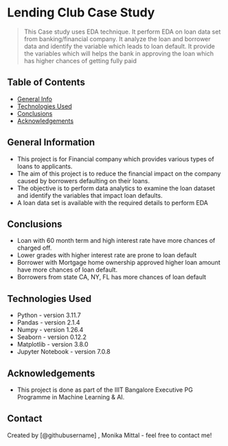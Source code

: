 # Lending Club Case Study
> This Case study uses EDA technique. It perform EDA on loan data set from banking/financial company. It analyze the loan and borrower data and identify the variable which leads to loan default. It provide the variables which will helps the bank in approving the loan which has higher chances of getting fully paid


## Table of Contents
* [General Info](#general-information)
* [Technologies Used](#technologies-used)
* [Conclusions](#conclusions)
* [Acknowledgements](#acknowledgements)

<!-- You can include any other section that is pertinent to your problem -->

## General Information
- This project is for Financial company which provides various types of loans to applicants. 
- The aim of this project is to reduce the financial impact on the company caused by borrowers defaulting on their loans.
- The objective is to perform data analytics to examine the loan dataset and identify the variables that impact loan defaults.
- A loan data set is available with the required details to perform EDA

<!-- You don't have to answer all the questions - just the ones relevant to your project. -->

## Conclusions
- Loan with 60 month term and high interest rate have more chances of charged off. 
- Lower grades with higher interest rate are prone to loan default
- Borrower with Mortgage home ownership approved higher loan amount have more chances of loan default.
- Borrowers from state CA, NY, FL has more chances of loan default

<!-- You don't have to answer all the questions - just the ones relevant to your project. -->


## Technologies Used
- Python - version 3.11.7
- Pandas - version 2.1.4
- Numpy - version 1.26.4
- Seaborn - version 0.12.2
- Matplotlib - version 3.8.0
- Jupyter Notebook - version 7.0.8

<!-- As the libraries versions keep on changing, it is recommended to mention the version of library used in this project -->

## Acknowledgements
- This project is done as part of the IIIT Bangalore Executive PG Programme in Machine Learning & AI.


## Contact
Created by [@githubusername] , Monika Mittal - feel free to contact me!


<!-- Optional -->
<!-- ## License -->
<!-- This project is open source and available under the [... License](). -->

<!-- You don't have to include all sections - just the one's relevant to your project -->